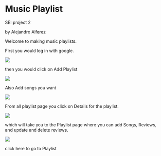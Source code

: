 # Music Playlist

SEI project 2

by Alejandro Alferez

Welcome to making music playlists.

First you would log in with google.

![](https://i.imgur.com/FjtGE5n.png)

then you would click on Add Playlist

![](https://i.imgur.com/wr9YSFr.png)

Also Add songs you want

![](https://i.imgur.com/KliMlgR.png)

From all playlist page you click on Details for the playlist.

![](https://i.imgur.com/8LxVkQq.png)

which will take you to the Playlist page where you can add Songs, Reviews, and update and delete reviews.

![](https://i.imgur.com/grwKr3c.png)

click here to go to Playlist

[](https://music-playlist-aa.herokuapp.com/)